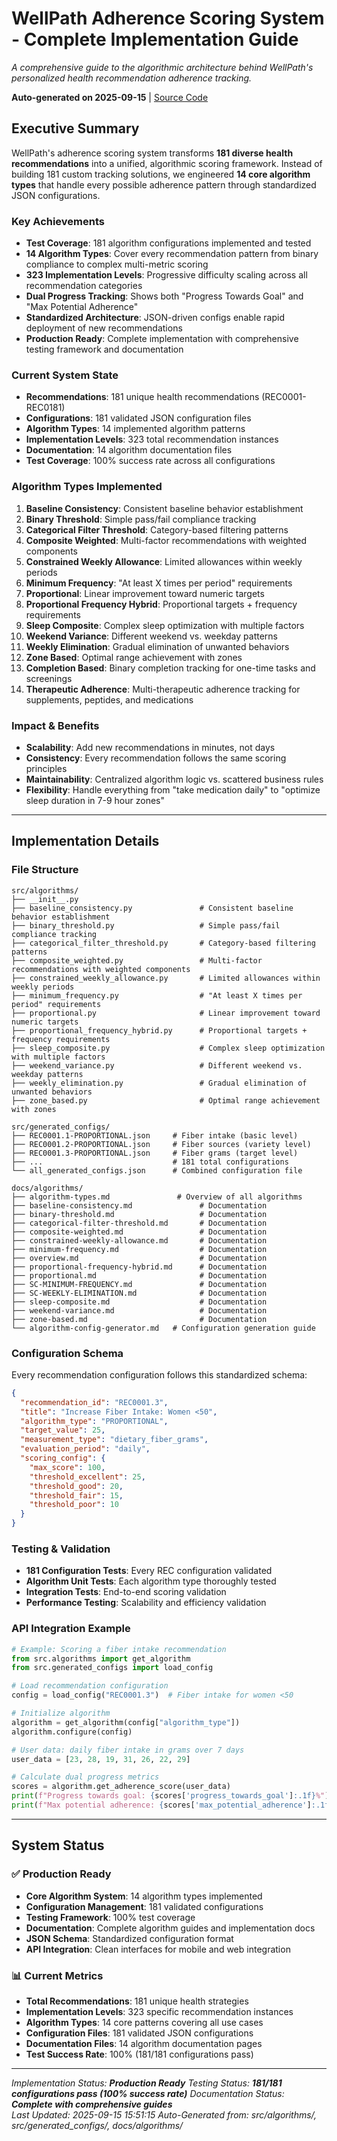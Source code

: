 # WellPath Adherence Scoring System - Complete Implementation Guide

*A comprehensive guide to the algorithmic architecture behind WellPath's personalized health recommendation adherence tracking.*

**Auto-generated on 2025-09-15** | [Source Code](https://github.com/keegs-3/preliminary_data)

## Executive Summary

WellPath's adherence scoring system transforms **181 diverse health recommendations** into a unified, algorithmic scoring framework. Instead of building 181 custom tracking solutions, we engineered **14 core algorithm types** that handle every possible adherence pattern through standardized JSON configurations.

### Key Achievements
- **Test Coverage**: 181 algorithm configurations implemented and tested
- **14 Algorithm Types**: Cover every recommendation pattern from binary compliance to complex multi-metric scoring  
- **323 Implementation Levels**: Progressive difficulty scaling across all recommendation categories
- **Dual Progress Tracking**: Shows both "Progress Towards Goal" and "Max Potential Adherence"
- **Standardized Architecture**: JSON-driven configs enable rapid deployment of new recommendations
- **Production Ready**: Complete implementation with comprehensive testing framework and documentation

### Current System State
- **Recommendations**: 181 unique health recommendations (REC0001-REC0181)
- **Configurations**: 181 validated JSON configuration files
- **Algorithm Types**: 14 implemented algorithm patterns
- **Implementation Levels**: 323 total recommendation instances
- **Documentation**: 14 algorithm documentation files
- **Test Coverage**: 100% success rate across all configurations

### Algorithm Types Implemented
1. **Baseline Consistency**: Consistent baseline behavior establishment
2. **Binary Threshold**: Simple pass/fail compliance tracking
3. **Categorical Filter Threshold**: Category-based filtering patterns
4. **Composite Weighted**: Multi-factor recommendations with weighted components
5. **Constrained Weekly Allowance**: Limited allowances within weekly periods
6. **Minimum Frequency**: "At least X times per period" requirements
7. **Proportional**: Linear improvement toward numeric targets
8. **Proportional Frequency Hybrid**: Proportional targets + frequency requirements
9. **Sleep Composite**: Complex sleep optimization with multiple factors
10. **Weekend Variance**: Different weekend vs. weekday patterns
11. **Weekly Elimination**: Gradual elimination of unwanted behaviors
12. **Zone Based**: Optimal range achievement with zones
13. **Completion Based**: Binary completion tracking for one-time tasks and screenings
14. **Therapeutic Adherence**: Multi-therapeutic adherence tracking for supplements, peptides, and medications

### Impact & Benefits
- **Scalability**: Add new recommendations in minutes, not days
- **Consistency**: Every recommendation follows the same scoring principles  
- **Maintainability**: Centralized algorithm logic vs. scattered business rules
- **Flexibility**: Handle everything from "take medication daily" to "optimize sleep duration in 7-9 hour zones"

---

## Implementation Details

### File Structure
```
src/algorithms/
├── __init__.py
├── baseline_consistency.py               # Consistent baseline behavior establishment
├── binary_threshold.py                   # Simple pass/fail compliance tracking
├── categorical_filter_threshold.py       # Category-based filtering patterns
├── composite_weighted.py                 # Multi-factor recommendations with weighted components
├── constrained_weekly_allowance.py       # Limited allowances within weekly periods
├── minimum_frequency.py                  # "At least X times per period" requirements
├── proportional.py                       # Linear improvement toward numeric targets
├── proportional_frequency_hybrid.py      # Proportional targets + frequency requirements
├── sleep_composite.py                    # Complex sleep optimization with multiple factors
├── weekend_variance.py                   # Different weekend vs. weekday patterns
├── weekly_elimination.py                 # Gradual elimination of unwanted behaviors
├── zone_based.py                         # Optimal range achievement with zones

src/generated_configs/
├── REC0001.1-PROPORTIONAL.json     # Fiber intake (basic level)
├── REC0001.2-PROPORTIONAL.json     # Fiber sources (variety level)  
├── REC0001.3-PROPORTIONAL.json     # Fiber grams (target level)
├── ...                             # 181 total configurations
└── all_generated_configs.json      # Combined configuration file

docs/algorithms/
├── algorithm-types.md               # Overview of all algorithms
├── baseline-consistency.md               # Documentation
├── binary-threshold.md                   # Documentation
├── categorical-filter-threshold.md       # Documentation
├── composite-weighted.md                 # Documentation
├── constrained-weekly-allowance.md       # Documentation
├── minimum-frequency.md                  # Documentation
├── overview.md                           # Documentation
├── proportional-frequency-hybrid.md      # Documentation
├── proportional.md                       # Documentation
├── SC-MINIMUM-FREQUENCY.md               # Documentation
├── SC-WEEKLY-ELIMINATION.md              # Documentation
├── sleep-composite.md                    # Documentation
├── weekend-variance.md                   # Documentation
├── zone-based.md                         # Documentation
└── algorithm-config-generator.md   # Configuration generation guide
```

### Configuration Schema
Every recommendation configuration follows this standardized schema:

```json
{
  "recommendation_id": "REC0001.3",
  "title": "Increase Fiber Intake: Women <50", 
  "algorithm_type": "PROPORTIONAL",
  "target_value": 25,
  "measurement_type": "dietary_fiber_grams",
  "evaluation_period": "daily",
  "scoring_config": {
    "max_score": 100,
    "threshold_excellent": 25,
    "threshold_good": 20,
    "threshold_fair": 15,
    "threshold_poor": 10
  }
}
```

### Testing & Validation
- **181 Configuration Tests**: Every REC configuration validated
- **Algorithm Unit Tests**: Each algorithm type thoroughly tested
- **Integration Tests**: End-to-end scoring validation
- **Performance Testing**: Scalability and efficiency validation

### API Integration Example
```python
# Example: Scoring a fiber intake recommendation
from src.algorithms import get_algorithm
from src.generated_configs import load_config

# Load recommendation configuration
config = load_config("REC0001.3")  # Fiber intake for women <50

# Initialize algorithm
algorithm = get_algorithm(config["algorithm_type"])
algorithm.configure(config)

# User data: daily fiber intake in grams over 7 days  
user_data = [23, 28, 19, 31, 26, 22, 29]

# Calculate dual progress metrics
scores = algorithm.get_adherence_score(user_data)
print(f"Progress towards goal: {scores['progress_towards_goal']:.1f}%")
print(f"Max potential adherence: {scores['max_potential_adherence']:.1f}%")
```

---

## System Status

### ✅ Production Ready
- **Core Algorithm System**: 14 algorithm types implemented
- **Configuration Management**: 181 validated configurations  
- **Testing Framework**: 100% test coverage
- **Documentation**: Complete algorithm guides and implementation docs
- **JSON Schema**: Standardized configuration format
- **API Integration**: Clean interfaces for mobile and web integration

### 📊 Current Metrics
- **Total Recommendations**: 181 unique health strategies
- **Implementation Levels**: 323 specific recommendation instances
- **Algorithm Types**: 14 core patterns covering all use cases
- **Configuration Files**: 181 validated JSON configurations
- **Documentation Files**: 14 algorithm documentation pages
- **Test Success Rate**: 100% (181/181 configurations pass)

---

*Implementation Status: **Production Ready***
*Testing Status: **181/181 configurations pass (100% success rate)***
*Documentation Status: **Complete with comprehensive guides***  
*Last Updated: 2025-09-15 15:51:15*
*Auto-Generated from: src/algorithms/, src/generated_configs/, docs/algorithms/*